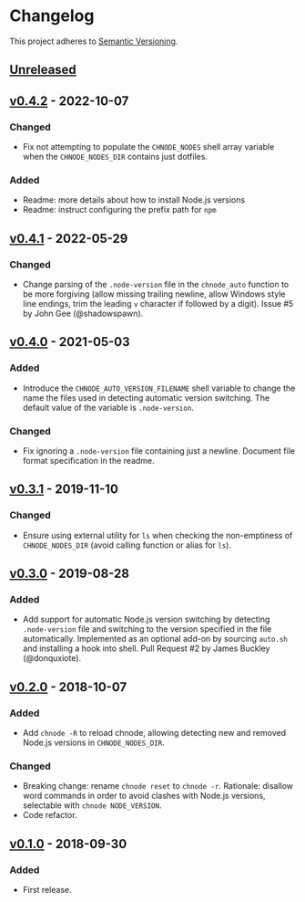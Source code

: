 # Changelog

This project adheres to [Semantic Versioning].

## [Unreleased]

## [v0.4.2] - 2022-10-07

### Changed

* Fix not attempting to populate the `CHNODE_NODES` shell array variable
  when the `CHNODE_NODES_DIR` contains just dotfiles.

### Added

* Readme: more details about how to install Node.js versions
* Readme: instruct configuring the prefix path for `npm`

## [v0.4.1] - 2022-05-29

### Changed

* Change parsing of the `.node-version` file in the `chnode_auto`
  function to be more forgiving (allow missing trailing newline, allow
  Windows style line endings, trim the leading `v` character if followed
  by a digit). Issue #5 by John Gee (@shadowspawn).

## [v0.4.0] - 2021-05-03

### Added

* Introduce the `CHNODE_AUTO_VERSION_FILENAME` shell variable to change
  the name the files used in detecting automatic version switching. The
  default value of the variable is `.node-version`.

### Changed

* Fix ignoring a `.node-version` file containing just a
  newline. Document file format specification in the readme.

## [v0.3.1] - 2019-11-10

### Changed

* Ensure using external utility for `ls` when checking the non-emptiness
  of `CHNODE_NODES_DIR` (avoid calling function or alias for `ls`).

## [v0.3.0] - 2019-08-28

### Added

* Add support for automatic Node.js version switching by detecting
  `.node-version` file and switching to the version specified in the
  file automatically. Implemented as an optional add-on by sourcing
  `auto.sh` and installing a hook into shell. Pull Request #2 by James
  Buckley (@donquxiote).

## [v0.2.0] - 2018-10-07

### Added

* Add `chnode -R` to reload chnode, allowing detecting new and removed
  Node.js versions in `CHNODE_NODES_DIR`.

### Changed

* Breaking change: rename `chnode reset` to `chnode -r`. Rationale:
  disallow word commands in order to avoid clashes with Node.js
  versions, selectable with `chnode NODE_VERSION`.
* Code refactor.

## [v0.1.0] - 2018-09-30

### Added

* First release.

[Semantic Versioning]: https://semver.org/spec/v2.0.0.html
[Unreleased]: https://github.com/tkareine/chnode/compare/v0.4.2...HEAD
[v0.4.2]: https://github.com/tkareine/chnode/compare/v0.4.1...v0.4.2
[v0.4.1]: https://github.com/tkareine/chnode/compare/v0.4.0...v0.4.1
[v0.4.0]: https://github.com/tkareine/chnode/compare/v0.3.1...v0.4.0
[v0.3.1]: https://github.com/tkareine/chnode/compare/v0.3.0...v0.3.1
[v0.3.0]: https://github.com/tkareine/chnode/compare/v0.2.0...v0.3.0
[v0.2.0]: https://github.com/tkareine/chnode/compare/v0.1.0...v0.2.0
[v0.1.0]: https://github.com/tkareine/chnode/releases/tag/v0.1.0
